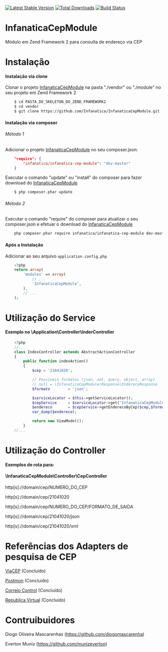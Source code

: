 [![Latest Stable Version](https://poser.pugx.org/infanatica/infanatica-cep-module/v/stable)](https://packagist.org/packages/infanatica/infanatica-cep-module)
[![Total Downloads](https://poser.pugx.org/infanatica/infanatica-cep-module/downloads)](https://packagist.org/packages/infanatica/infanatica-cep-module)
[![Build Status](https://travis-ci.org/Infanatica/InfanaticaCepModule.svg?branch=master)](https://travis-ci.org/Infanatica/InfanaticaCepModule)
# InfanaticaCepModule

Módulo em Zend Framework 2 para consulta de endereço via CEP

# Instalação

#### Instalação via clone

Clonar o projeto [InfanaticaCepModule](https://github.com/Infanatica/InfanaticaCepModule.git) na pasta "./vendor" ou "./module" no seu projeto em Zend Framework 2

```bash
    $ cd PASTA_DO_SKELETON_DO_ZEND_FRAMEWORK2
    $ cd vendor
    $ git clone https://github.com/Infanatica/InfanaticaCepModule.git
```

#### Instalação via composer

###### Método 1

Adicionar o projeto [InfanaticaCepModule](https://packagist.org/packages/infanatica/infanatica-cep-module) no seu composer.json:


```json
    "require": {
        "infanatica/infanatica-cep-module": "dev-master"
    }
```
Executar o comando "update" ou "install" do composer para fazer download do [InfanaticaCepModule](https://packagist.org/packages/infanatica/infanatica-cep-module)

```bash
    $ php composer.phar update
```

###### Método 2

Executar o comando "require" do composer para atualizar o seu composer.json e efetuar o download do [InfanaticaCepModule](https://packagist.org/packages/infanatica/infanatica-cep-module)

```bash
	php composer.phar require infanatica/infanatica-cep-module dev-master
```


#### Após a Instalação

Adicionar ao seu arquivo `application.config.php` 

```php
    <?php
    return array(
        'modules' => array(
            // ...
            'InfanaticaCepModule',
        ),
        // ...
    );
```

# Utilização do Service 
#### Exemplo no \Application\Controller\InderController

```php
	<?php
	//...
	class IndexController extends AbstractActionController
	{
		public function indexAction()
	    {
			$cep = '21041020';

			// Possíveis formatos (json, xml, query, object, array)
			// null = \InfanaticaCepModule\Response\EnderecoResponse
			$formato        = 'json';

			$serviceLocator = $this->getServiceLocator();
			$cepService     = $serviceLocator->get('InfanaticaCepModule\Service\CepService');
			$endereco       = $cepService->getEnderecoByCep($cep,$formato);
			var_dump($endereco);

	        return new ViewModel();
	    }
    //...
```

# Utilização do Controller 
#### Exemplos de rota para:
#### \InfanaticaCepModule\Controller\CepController


http[s]://domain/cep/NUMERO_DO_CEP</div>

http[s]://domain/cep/21041020</div>

http[s]://domain/cep/NUMERO_DO_CEP/FORMATO_DE_SAIDA</div>

http[s]://domain/cep/21041020/json

http[s]://domain/cep/21041020/xml


# Referências dos Adapters de pesquisa de CEP

[ViaCEP](http://viacep.com.br/) (Concluído)

[Postmon](http://postmon.com.br/) (Concluído)

[Correio Control](http://avisobrasil.com.br/correio-control/api-de-consulta-de-cep/) (Concluído)

[Republica Virtual](http://www.republicavirtual.com.br/cep/) (Concluído)


# Contruibuidores

Diogo Oliveira Mascarenhas (https://github.com/diogomascarenha)

Everton Muniz (https://github.com/munizeverton)